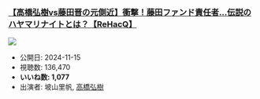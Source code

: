 ### [【高橋弘樹vs藤田晋の元側近】衝撃！藤田ファンド責任者…伝説のハヤマリナイトとは？【ReHacQ】](https://www.youtube.com/watch?v=JFojyNG3pcQ)
[![](https://img.youtube.com/vi/JFojyNG3pcQ/sddefault.jpg)](https://www.youtube.com/watch?v=JFojyNG3pcQ)
-   公開日: 2024-11-15
-   視聴数: 136,470
-   **いいね数: 1,077**
-   出演者: 坡山里帆, [高橋弘樹](/rehacq_fan/people/高橋弘樹 "wikilink")
